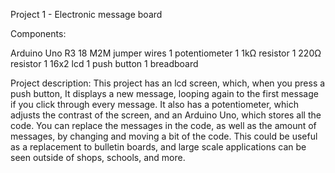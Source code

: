 Project 1 - Electronic message board
 
Components:

Arduino Uno R3
18 M2M jumper wires
1 potentiometer
1 1kΩ resistor
1 220Ω resistor
1 16x2 lcd
1 push button
1 breadboard

Project description:
This project has an lcd screen, which, when you press a push button, It displays a new message, looping again to the first message if you click through every message. It also has a potentiometer, which adjusts the contrast of the screen, and an Arduino Uno, which stores all the code. You can replace the messages in the code, as well as the amount of messages, by changing and moving a bit of the code. This could be useful as a replacement to bulletin boards, and large scale applications can be seen outside of shops, schools, and more.

